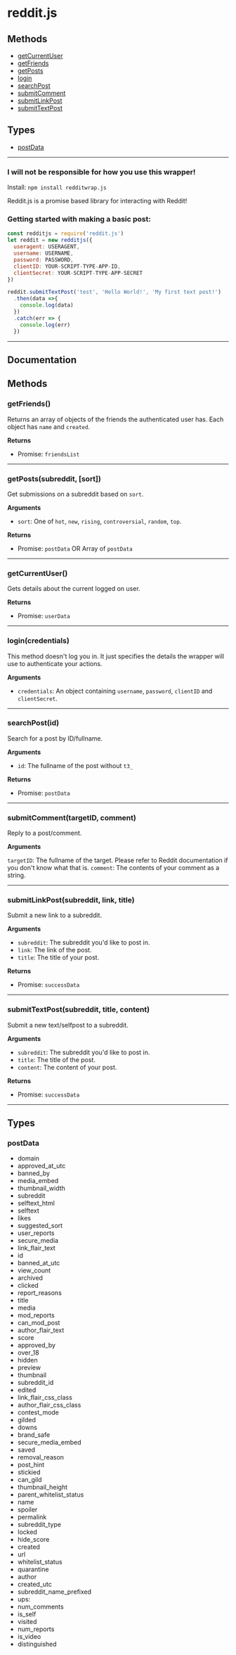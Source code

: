# reddit.js

## Methods
* [getCurrentUser](#getCurrentUser)
* [getFriends](#getFriends)
* [getPosts](#getPosts)
* [login](#login)
* [searchPost](*searchPost)
* [submitComment](#submitComment)
* [submitLinkPost](#submitLinkPost)
* [submitTextPost](#submitTextPost)


## Types

* [postData](#postData)
___
### I will not be responsible for how you use this wrapper!
Install: ``npm install redditwrap.js``

Reddit.js is a promise based library for interacting with Reddit!
### Getting started with making a basic post:
```js
const redditjs = require('reddit.js')
let reddit = new redditjs({
  useragent: USERAGENT,
  username: USERNAME,
  password: PASSWORD,
  clientID: YOUR-SCRIPT-TYPE-APP-ID,
  clientSecret: YOUR-SCRIPT-TYPE-APP-SECRET
})

reddit.submitTextPost('test', 'Hello World!', 'My first text post!')
  .then(data =>{
    console.log(data)
  })
  .catch(err => {
    console.log(err)
  })
```
___
## Documentation

## Methods
<a id="getFriends"></a>
### getFriends()

Returns an array of objects of the friends the authenticated user has. Each object has ``name`` and ``created``.

__Returns__

* Promise: ``friendsList``
___
<a id="getPosts"></a>
### getPosts(subreddit, [sort])

Get submissions on a subreddit based on ``sort``.

__Arguments__

* ``sort``: One of ``hot``, ``new``, ``rising``, ``controversial``, ``random``, ``top``.

__Returns__

* Promise: ``postData`` OR Array of ``postData``
___
<a id="getCurrentUser"></a>
### getCurrentUser()

Gets details about the current logged on user.

__Returns__

* Promise: ``userData``
___
<a id="login"></a>
### login(credentials)

This method doesn't log you in. It just specifies the details the wrapper will use to authenticate your actions.

__Arguments__

* ``credentials``: An object containing ``username``, ``password``, ``clientID`` and ``clientSecret``.
___
<a id="searchPost"></a>
### searchPost(id)

Search for a post by ID/fullname.

__Arguments__

* ``id``: The fullname of the post without ``t3_``

__Returns__

* Promise: ``postData``
___
<a id="submitComment"></a>
### submitComment(targetID, comment)

Reply to a post/comment.

__Arguments__

``targetID``: The fullname of the target. Please refer to Reddit documentation if you don't know what that is.
``comment``: The contents of your comment as a string.
___
<a id="submitLinkPost"></a>
### submitLinkPost(subreddit, link, title)

Submit a new link to a subreddit.

__Arguments__

* ``subreddit``: The subreddit you'd like to post in.
* ``link``: The link of the post.
* ``title``: The title of your post.

__Returns__

* Promise: ``successData``
___
<a id="submitTextPost"></a>
### submitTextPost(subreddit, title, content)

Submit a new text/selfpost to a subreddit.

__Arguments__

* ``subreddit``: The subreddit you'd like to post in.
* ``title``: The title of the post.
* ``content``: The content of your post.

__Returns__

* Promise: ``successData``
___

## Types
<a id="postData"></a>
### postData
* domain
* approved_at_utc
* banned_by
* media_embed
* thumbnail_width
* subreddit
* selftext_html
* selftext
* likes
* suggested_sort
* user_reports
* secure_media
* link_flair_text
* id
* banned_at_utc
* view_count
* archived
* clicked
* report_reasons
* title
* media
* mod_reports
* can_mod_post
* author_flair_text
* score
* approved_by
* over_18
* hidden
* preview
* thumbnail
* subreddit_id
* edited
* link_flair_css_class
* author_flair_css_class
* contest_mode
* gilded
* downs
* brand_safe
* secure_media_embed
* saved
* removal_reason
* post_hint
* stickied
* can_gild
* thumbnail_height
* parent_whitelist_status
* name
* spoiler
* permalink
* subreddit_type
* locked
* hide_score
* created
* url
* whitelist_status
* quarantine
* author
* created_utc
* subreddit_name_prefixed
* ups:
* num_comments
* is_self
* visited
* num_reports
* is_video
* distinguished
